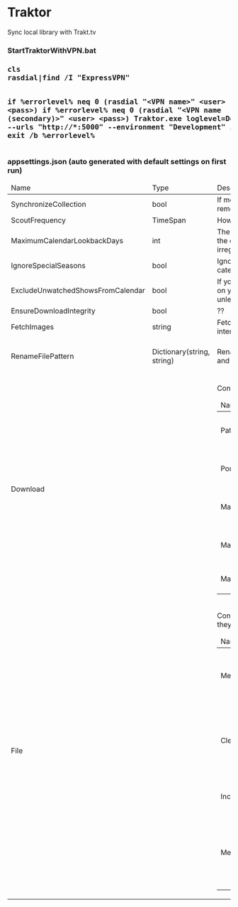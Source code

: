 # Traktor
Sync local library with Trakt.tv

<h3>StartTraktorWithVPN.bat<h3>
  <pre>cls
rasdial|find /I "ExpressVPN"

if %errorlevel% neq 0 (rasdial "&lt;VPN name&gt;" &lt;user&gt; &lt;pass&gt;)
if %errorlevel% neq 0 (rasdial "&lt;VPN name (secondary)&gt;" &lt;user&gt; &lt;pass&gt;)
Traktor.exe loglevel=Debug --urls "http://*:5000" --environment "Development"
if %errorlevel% neq 0 exit /b %errorlevel%</pre>

<h3>appsettings.json (auto generated with default settings on first run)</h3>
<table>
    <thead>
        <tr>
            <td>Name</td>
            <td>Type</td>
            <td>Description</td>
            <td>Default</td>
        </tr>
    </thead>
    <tbody>
        <tr>
            <td>SynchronizeCollection</td>
            <td>bool</td>
            <td>If media is removed from collection on trakt, remove it locally. (Only removes media originally fetched by Traktor)</td>
            <td>true</td>
        </tr>
        <tr>
            <td>ScoutFrequency</td>
            <td>TimeSpan</td>
            <td>How often to scout media on indexers.</td>
            <td>"00:30:00"</td>
        </tr>
        <tr>
            <td>MaximumCalendarLookbackDays</td>
            <td>int</td>
            <td>The maximum amount of days in the past Traktor is allowed to query the calendar. (Only matters on first run or if script is run very irregularly)</td>
            <td>30</td>
        </tr>
        <tr>
            <td>IgnoreSpecialSeasons</td>
            <td>bool</td>
            <td>Ignore special seasons on shows (0), special episodes are usually categorized as season 0.</td>
            <td>true</td>
        </tr>
        <tr>
            <td>ExcludeUnwatchedShowsFromCalendar</td>
            <td>bool</td>
            <td>If you've collected a single episode of a show on trakt, it will appear on your calendar - with this setting enabled shows will be ignored unless you've watched at least one episode.</td>
            <td>true</td>
        </tr>
        <tr>
            <td>EnsureDownloadIntegrity</td>
            <td>bool</td>
            <td>??</td>
            <td>false</td>
        </tr>
        <tr>
            <td>FetchImages</td>
            <td>string</td>
            <td>
                Fetch posters for movies and episodes for display in the web interface. Possible values: Never, ExcludeCollection, All
            </td>
            <td>"ExcludeCollection"</td>
        </tr>
        <tr>
            <td>RenameFilePattern</td>
            <td>Dictionary(string, string)</td>
            <td>Rename files according to trakt data and the specified format. (Movie and Episode)</td>
            <td>"Episode": "{ShowTitle} - {Season}x{Number:00} - {Title}"</td>
        </tr>
        <tr>
            <td>Download</td>
            <td></td>
            <td>
                <p>Configuration section for the built-in torrent client (MonoTorrent)</p>
                <table>
                    <thead>
                        <tr>
                            <td>Name</td>
                            <td>Type</td>
                            <td>Description</td>
                            <td>Default</td>
                        </tr>
                    </thead>
                    <tbody>
                        <tr>
                            <td>Path</td>
                            <td>string</td>
                            <td>Relative or full path to download location.</td>
                            <td>"Downloads"</td>
                        </tr>
                        <tr>
                            <td>Port</td>
                            <td>int</td>
                            <td>Port used primarily for DHT connectivity?</td>
                            <td>3333</td>
                        </tr>
                        <tr>
                            <td>MaximumDownloadSpeedKb</td>
                            <td>int</td>
                            <td>Maximum download speed in Kilobytes.</td>
                            <td>5120</td>
                        </tr>
                        <tr>
                            <td>MaximumUploadSpeedKb</td>
                            <td>int</td>
                            <td>Maximum upload speed in Kilobytes.</td>
                            <td>100</td>
                        </tr>
                        <tr>
                            <td>MaxConcurrent</td>
                            <td>int</td>
                            <td>Maximum concurrent downloads.</td>
                            <td>3</td>
                        </tr>
                    </tbody>
                </table>
            </td>
            <td>-</td>
        </tr>
        <tr>
            <td>File</td>
            <td></td>
            <td>
                <p>Configuration section for filehandling, what to do with files after they're downloaded.</p>
                <table>
                    <thead>
                        <tr>
                            <td>Name</td>
                            <td>Type</td>
                            <td>Description</td>
                            <td>Default</td>
                        </tr>
                    </thead>
                    <tbody>
                        <tr>
                            <td>MediaDestinations</td>
                            <td>Dictionary(string, string)</td>
                            <td>List of locations to relocate media types. (Movie and Episode)</td>
                            <td>
                                "Episode": "Episodes",<br />
                                "Movie": "Movies"
                            </td>
                        </tr>
                        <tr>
                            <td>CleanUpSource</td>
                            <td>bool</td>
                            <td>Delete any leftover files and folders in the download location after moving media.</td>
                            <td>true</td>
                        </tr>
                        <tr>
                            <td>IncludeSubs</td>
                            <td>bool</td>
                            <td>In addition to media, also move any .sub files.</td>
                            <td>true</td>
                        </tr>
                        <tr>
                            <td>MediaTypes</td>
                            <td>string[]</td>
                            <td>File types to consider as media files.</td>
                            <td>
                                "mkv",<br />
                                "mp4",<br />
                                "mpeg",<br />
                                "avi",<br />
                                "wmv",<br />
                                "rm",<br />
                                "divx",<br />
                                "webm"
                            </td>
                        </tr>
                    </tbody>
                </table>
            </td>
            <td>-</td>
        </tr>
    </tbody>
</table>
